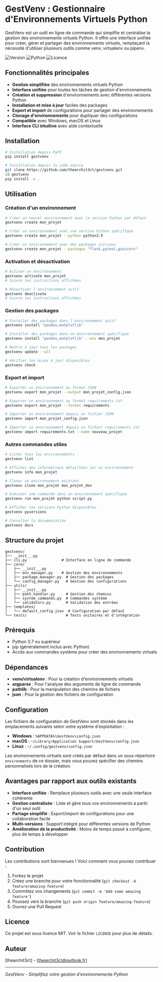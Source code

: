 # GestVenv : Gestionnaire d'Environnements Virtuels Python

GestVenv est un outil en ligne de commande qui simplifie et centralise la gestion des environnements virtuels Python. Il offre une interface unifiée pour créer, gérer et partager des environnements virtuels, remplaçant la nécessité d'utiliser plusieurs outils comme venv, virtualenv ou pipenv.

![Version](https://img.shields.io/badge/version-1.0.0-blue)
![Python](https://img.shields.io/badge/python-3.9%2B-brightgreen)
![Licence](https://img.shields.io/badge/licence-MIT-green)

## Fonctionnalités principales

- **Gestion simplifiée** des environnements virtuels Python
- **Interface unifiée** pour toutes les tâches de gestion d'environnements
- **Création et suppression** d'environnements avec différentes versions Python
- **Installation et mise à jour** faciles des packages
- **Export et import** de configurations pour partager des environnements
- **Clonage d'environnements** pour dupliquer des configurations
- **Compatible** avec Windows, macOS et Linux
- **Interface CLI intuitive** avec aide contextuelle

## Installation

```bash
# Installation depuis PyPI
pip install gestvenv

# Installation depuis le code source
git clone https://github.com/thearchit3ct/gestvenv.git
cd gestvenv
pip install -e .
```

## Utilisation

### Création d'un environnement

```bash
# Créer un nouvel environnement avec la version Python par défaut
gestvenv create mon_projet

# Créer un environnement avec une version Python spécifique
gestvenv create mon_projet --python python3.9

# Créer un environnement avec des packages initiaux
gestvenv create mon_projet --packages "flask,pytest,gunicorn"
```

### Activation et désactivation

```bash
# Activer un environnement
gestvenv activate mon_projet
# Suivre les instructions affichées

# Désactiver l'environnement actif
gestvenv deactivate
# Suivre les instructions affichées
```

### Gestion des packages

```bash
# Installer des packages dans l'environnement actif
gestvenv install "pandas,matplotlib"

# Installer des packages dans un environnement spécifique
gestvenv install "pandas,matplotlib" --env mon_projet

# Mettre à jour tous les packages
gestvenv update --all

# Vérifier les mises à jour disponibles
gestvenv check
```

### Export et import

```bash
# Exporter un environnement au format JSON
gestvenv export mon_projet --output mon_projet_config.json

# Exporter un environnement au format requirements.txt
gestvenv export mon_projet --format requirements

# Importer un environnement depuis un fichier JSON
gestvenv import mon_projet_config.json

# Importer un environnement depuis un fichier requirements.txt
gestvenv import requirements.txt --name nouveau_projet
```

### Autres commandes utiles

```bash
# Lister tous les environnements
gestvenv list

# Afficher des informations détaillées sur un environnement
gestvenv info mon_projet

# Cloner un environnement existant
gestvenv clone mon_projet mon_projet_dev

# Exécuter une commande dans un environnement spécifique
gestvenv run mon_projet python script.py

# Afficher les versions Python disponibles
gestvenv pyversions

# Consulter la documentation
gestvenv docs
```

## Structure du projet

```
gestvenv/
├── __init__.py
├── cli.py                # Interface en ligne de commande
├── core/
│   ├── __init__.py
│   ├── env_manager.py    # Gestion des environnements
│   ├── package_manager.py  # Gestion des packages
│   └── config_manager.py   # Gestion des configurations
├── utils/
│   ├── __init__.py
│   ├── path_handler.py     # Gestion des chemins
│   ├── system_commands.py  # Commandes système
│   └── validators.py       # Validation des entrées
├── templates/
│   └── default_config.json  # Configuration par défaut
└── tests/                  # Tests unitaires et d'intégration
```

## Prérequis

- Python 3.7 ou supérieur
- pip (généralement inclus avec Python)
- Accès aux commandes système pour créer des environnements virtuels

## Dépendances

- **venv/virtualenv** : Pour la création d'environnements virtuels
- **argparse** : Pour l'analyse des arguments de ligne de commande
- **pathlib** : Pour la manipulation des chemins de fichiers
- **json** : Pour la gestion des fichiers de configuration

## Configuration

Les fichiers de configuration de GestVenv sont stockés dans les emplacements suivants selon votre système d'exploitation :

- **Windows** : `%APPDATA%\GestVenv\config.json`
- **macOS** : `~/Library/Application Support/GestVenv/config.json`
- **Linux** : `~/.config/gestvenv/config.json`

Les environnements virtuels sont créés par défaut dans un sous-répertoire `environments` de ce dossier, mais vous pouvez spécifier des chemins personnalisés lors de la création.

## Avantages par rapport aux outils existants

- **Interface unifiée** : Remplace plusieurs outils avec une seule interface cohérente
- **Gestion centralisée** : Liste et gère tous vos environnements à partir d'un seul outil
- **Partage simplifié** : Export/import de configurations pour une collaboration facile
- **Multi-versions** : Support intégré pour différentes versions de Python
- **Amélioration de la productivité** : Moins de temps passé à configurer, plus de temps à développer

## Contribution

Les contributions sont bienvenues ! Voici comment vous pouvez contribuer :

1. Forkez le projet
2. Créez une branche pour votre fonctionnalité (`git checkout -b feature/amazing-feature`)
3. Committez vos changements (`git commit -m 'Add some amazing feature'`)
4. Poussez vers la branche (`git push origin feature/amazing-feature`)
5. Ouvrez une Pull Request

## Licence

Ce projet est sous licence MIT. Voir le fichier `LICENSE` pour plus de détails.

## Auteur

[thearchit3ct] - [thearchit3ct@outlook.fr]

---

*GestVenv - Simplifiez votre gestion d'environnements Python*
